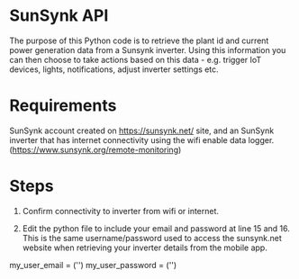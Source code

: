 # SunSynk API 
The purpose of this Python code is to retrieve the plant id and current power generation data from a Sunsynk inverter. Using this information you can then choose to take actions based on this data - e.g. trigger IoT devices, lights, notifications, adjust inverter settings etc.

# Requirements
SunSynk account created on https://sunsynk.net/ site, and an SunSynk inverter that has internet connectivity using the wifi enable data logger. (https://www.sunsynk.org/remote-monitoring)

# Steps
1) Confirm connectivity to inverter from wifi or internet.

3) Edit the python file to include your email and password at line 15 and 16. This is the same username/password used to access the sunsynk.net website when retrieving your inverter details from the mobile app.

my_user_email = ('<ENTER YOUR EMAIL ADDRESS>')
my_user_password = ('<ENTER YOUR PASSWORD>')
